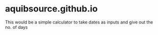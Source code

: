 # aquibsource.github.io
This would be a simple calculator to take dates as inputs and give out the no. of days
